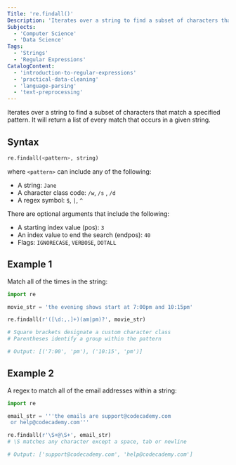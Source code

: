 ```yaml
---
Title: 're.findall()'
Description: 'Iterates over a string to find a subset of characters that match a specified pattern. It will return a list of every match that occurs in a given string.'
Subjects:
  - 'Computer Science'
  - 'Data Science'
Tags:
  - 'Strings'
  - 'Regular Expressions'
CatalogContent:
  - 'introduction-to-regular-expressions'
  - 'practical-data-cleaning'
  - 'language-parsing'
  - 'text-preprocessing'
---
```


Iterates over a string to find a subset of characters that match a specified pattern. It will return a list of every match that occurs in a given string.

## Syntax

```py
re.findall(<pattern>, string)
```

where `<pattern>` can include any of the following:

- A string: `Jane`
- A character class code: `/w`, `/s` , `/d`
- A regex symbol: `$`, `|`, `^`

There are optional arguments that include the following:

- A starting index value (pos): `3`
- An index value to end the search (endpos): `40`
- Flags: `IGNORECASE`, `VERBOSE`, `DOTALL`

## Example 1

Match all of the times in the string:

```py
import re

movie_str = 'the evening shows start at 7:00pm and 10:15pm'

re.findall(r'([\d:,.]+)(am|pm)?', movie_str)

# Square brackets designate a custom character class
# Parentheses identify a group within the pattern

# Output: [('7:00', 'pm'), ('10:15', 'pm')]
```

## Example 2

A regex to match all of the email addresses within a string:

```py
import re

email_str = '''the emails are support@codecademy.com
 or help@codecademy.com'''

re.findall(r'\S+@\S+', email_str)
# \S matches any character except a space, tab or newline

# Output: ['support@codecademy.com', 'help@codecademy.com']
```
